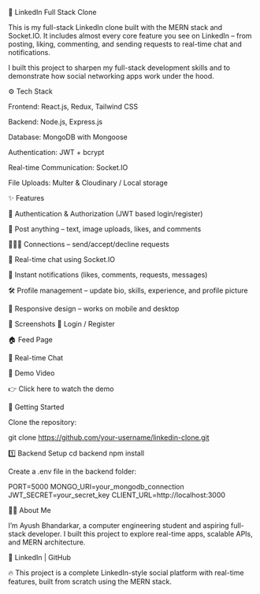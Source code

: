 🔗 LinkedIn Full Stack Clone

This is my full-stack LinkedIn clone built with the MERN stack and Socket.IO.
It includes almost every core feature you see on LinkedIn – from posting, liking, commenting, and sending requests to real-time chat and notifications.

I built this project to sharpen my full-stack development skills and to demonstrate how social networking apps work under the hood.

⚙️ Tech Stack

Frontend: React.js, Redux, Tailwind CSS

Backend: Node.js, Express.js

Database: MongoDB with Mongoose

Authentication: JWT + bcrypt

Real-time Communication: Socket.IO

File Uploads: Multer & Cloudinary / Local storage

✨ Features

🔐 Authentication & Authorization (JWT based login/register)

📝 Post anything – text, image uploads, likes, and comments

🧑‍🤝‍🧑 Connections – send/accept/decline requests

💬 Real-time chat using Socket.IO

🔔 Instant notifications (likes, comments, requests, messages)

🛠 Profile management – update bio, skills, experience, and profile picture

📱 Responsive design – works on mobile and desktop

📸 Screenshots
🔐 Login / Register

🏠 Feed Page

💬 Real-time Chat

🎥 Demo Video

👉 Click here to watch the demo

🚀 Getting Started

Clone the repository:

git clone https://github.com/your-username/linkedin-clone.git

1️⃣ Backend Setup
cd backend
npm install


Create a .env file in the backend folder:

PORT=5000
MONGO_URI=your_mongodb_connection
JWT_SECRET=your_secret_key
CLIENT_URL=http://localhost:3000


👨‍💻 About Me

I’m Ayush Bhandarkar, a computer engineering student and aspiring full-stack developer.
I built this project to explore real-time apps, scalable APIs, and MERN architecture.

📌 LinkedIn
 | GitHub

🔥 This project is a complete LinkedIn-style social platform with real-time features, built from scratch using the MERN stack.
